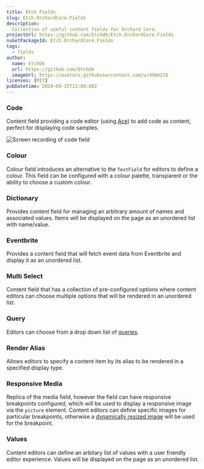 ```yaml
---
title: Etch Fields
slug: Etch.OrchardCore.Fields
description:
  Collection of useful content fields for Orchard Core.
projectUrl: https://github.com/EtchUK/Etch.OrchardCore.Fields
nuGetPackageId: Etch.OrchardCore.Fields
tags:
  - fields
author:
  name: EtchUk
  url: https://github.com/EtchUk
  imageUrl: https://avatars.githubusercontent.com/u/4966219
licenses: [MIT]
pubDatetime: 2024-09-15T12:00:00Z
---
```


### Code

Content field providing a code editor (using [Ace](https://ace.c9.io/)) to add code as content, perfect for displaying code samples.

![Screen recording of code field](https://github.com/EtchUK/Etch.OrchardCore.Fields/blob/main/docs/demo-code-field.gif?raw=true)

### Colour

Colour field introduces an alternative to the `TextField` for editors to define a colour. This field can be configured with a colour palette, transparent or the ability to choose a custom colour.

### Dictionary

Provides content field for managing an arbitrary amount of names and associated values. Items will be displayed on the page as an unordered list with name/value.

### Eventbrite

Provides a content field that will fetch event data from Eventbrite and display it as an unordered list.

### Multi Select

Content field that has a collection of pre-configured options where content editors can choose multiple options that will be rendered in an unordered list.

### Query

Editors can choose from a drop down list of [queries](https://docs.orchardcore.net/en/dev/docs/reference/modules/Queries/).

### Render Alias

Allows editors to specify a content item by its alias to be rendered in a specified display type.

### Responsive Media

Replica of the media field, however the field can have responsive breakpoints configured, which will be used to display a responsive image via the `picture` element. Content editors can define specific images for particular breakpoints, otherwise a [dynamically resized image](https://orchardcore.readthedocs.io/en/latest/OrchardCore.Modules/OrchardCore.Media/README/#resize_url) will be used for the breakpoint.

### Values

Content editors can define an arbitary list of values with a user friendly editor experience. Values will be displayed on the page as an unordered list.